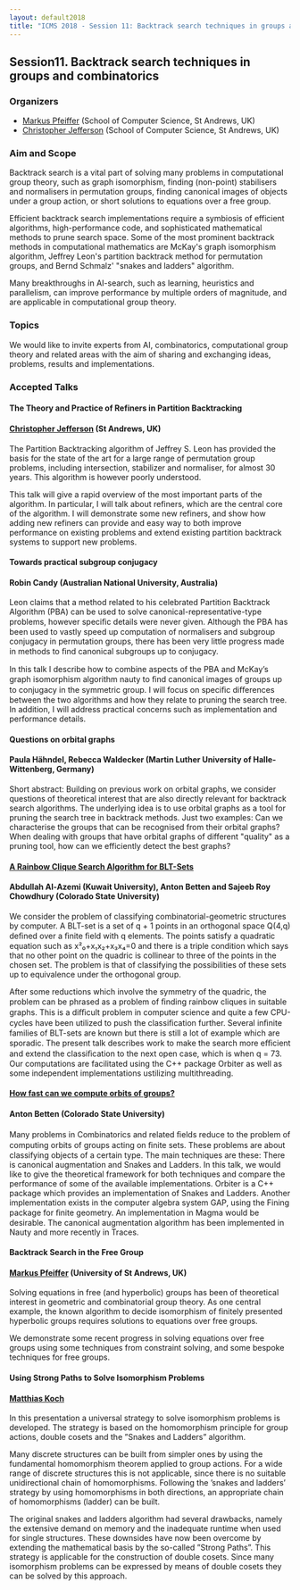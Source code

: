 ```yaml
---
layout: default2018
title: "ICMS 2018 - Session 11: Backtrack search techniques in groups and combinatorics"
---
```

## Session11. Backtrack search techniques in groups and combinatorics

### Organizers

*   [Markus Pfeiffer](mailto:markus.pfeiffer@st-andrews.ac.uk) (School of Computer Science, St Andrews, UK)
*   [Christopher Jefferson](mailto:caj21@st-andrews.ac.uk) (School of Computer Science, St Andrews, UK)

### Aim and Scope

Backtrack search is a vital part of solving many problems in computational group
  theory, such as graph isomorphism, finding (non-point) stabilisers and
  normalisers in permutation groups, finding canonical images of objects under a
  group action, or short solutions to equations over a free group.

  Efficient backtrack search implementations require a symbiosis of efficient algorithms,
  high-performance code, and sophisticated mathematical methods to prune search
  space. Some of the most prominent backtrack methods in computational mathematics
  are McKay's graph isomorphism algorithm, Jeffrey Leon's partition backtrack
  method for permutation groups, and Bernd Schmalz' "snakes and ladders" algorithm.

  Many breakthroughs in AI-search, such as learning, heuristics and parallelism,
  can improve performance by multiple orders of magnitude, and are applicable in
  computational group theory.

### Topics

  We would like to invite experts from AI, combinatorics, computational group
  theory and related areas with the aim of sharing and exchanging ideas, problems,
  results and implementations.

### Accepted Talks

#### The Theory and Practice of Refiners in Partition Backtracking
#### [Christopher Jefferson](https://caj.host.cs.st-andrews.ac.uk/) (St Andrews, UK)


The Partition Backtracking algorithm of Jeffrey S. Leon has provided the basis for the state of the art for a large range of permutation group problems, including intersection, stabilizer and normaliser, for almost 30 years. This algorithm is however poorly understood.

This talk will give a rapid overview of the most important parts of the algorithm. In particular, I will talk about refiners, which are the central core of the algorithm. I will demonstrate some new refiners, and show how adding new refiners can provide and easy way to both improve performance on existing problems and extend existing partition backtrack systems to support new problems.


#### Towards practical subgroup conjugacy
#### Robin Candy (Australian National University, Australia)

Leon claims that a method related to his celebrated Partition Backtrack Algorithm (PBA) can be used to solve canonical-representative-type problems, however speciﬁc details were never given. Although the PBA has been used to vastly speed up computation of normalisers and subgroup conjugacy in permutation groups, there has been very little progress made in methods to ﬁnd canonical subgroups up to conjugacy.

In this talk I describe how to combine aspects of the PBA and McKay’s graph isomorphism algorithm nauty to ﬁnd canonical images of groups up to conjugacy in the symmetric group. I will focus on speciﬁc diﬀerences between the two algorithms and how they relate to pruning the search tree. In addition, I will address practical concerns such as implementation and performance details.

#### Questions on orbital graphs
#### Paula Hähndel, Rebecca Waldecker (Martin Luther University of Halle-Wittenberg, Germany) 
Short abstract:
Building on previous work on orbital graphs, we consider questions of 
theoretical interest that are also directly relevant for backtrack search algorithms. The underlying 
idea is to use orbital graphs as a tool for pruning the search tree in 
backtrack methods. Just two examples:
Can we characterise the groups that can be recognised from their orbital 
graphs?
When dealing with groups that have orbital graphs of different "quality" 
as a pruning tool, how can we efficiently detect the best graphs?

#### [A Rainbow Clique Search Algorithm for BLT-Sets](../session11-rainbow.pdf)
#### Abdullah Al-Azemi (Kuwait University), Anton Betten and Sajeeb Roy Chowdhury  (Colorado State University)

We consider the problem of classifying combinatorial-geometric structures by computer. A BLT-set is a set of q + 1 points in an orthogonal space Q(4,q) deﬁned over a ﬁnite ﬁeld with q elements. The points satisfy a quadratic equation such as x²₀+x₁x₂+x₃x₄=0 and there is a triple condition which says that no other point on the quadric is collinear to three of the points in the chosen set. The problem is that of classifying the possibilities of these sets up to equivalence under the orthogonal group.

After some reductions which involve the symmetry of the quadric, the problem can be phrased as a problem of ﬁnding rainbow cliques in suitable graphs. This is a diﬃcult problem in computer science and quite a few CPU-cycles have been utilized to push the classiﬁcation further. Several inﬁnite families of BLT-sets are known but there is still a lot of example which are sporadic. The present talk describes work to make the search more eﬃcient and extend the classiﬁcation to the next open case, which is when q = 73. Our computations are facilitated using the C++ package Orbiter as well as some independent implementations ustilizing multithreading.

#### [How fast can we compute orbits of groups?](../session11-orbits.pdf)
#### Anton Betten (Colorado State University)

Many problems in Combinatorics and related ﬁelds reduce to the problem of computing orbits of groups acting on ﬁnite sets. These problems are about classifying objects of a certain type. The main techniques are these: There is canonical augmentation and Snakes and Ladders. In this talk, we would like to give the theoretical framework for both techniques and compare the performance of some of the available implementations. Orbiter is a C++ package which provides an implementation of Snakes and Ladders. Another implementation exists in the computer algebra system GAP, using the Fining package for ﬁnite geometry. An implementation in Magma would be desirable. The canonical augmentation algorithm has been implemented in Nauty and more recently in Traces.

#### Backtrack Search in the Free Group
#### [Markus Pfeiffer](https://markusp.morphism.de/) (University of St Andrews, UK)

Solving equations in free (and hyperbolic) groups has been of theoretical
interest in geometric and combinatorial group theory. As one central example,
the known algorithm to decide isomorphism of finitely presented hyperbolic
groups requires solutions to equations over free groups.

We demonstrate some recent progress in solving equations over free groups using
some techniques from constraint solving, and some bespoke techniques for free groups.

#### Using Strong Paths to Solve Isomorphism Problems
#### [Matthias Koch](http://algorithmic.de)

In this presentation a universal strategy to solve isomorphism problems is
developed. The strategy is based on the homomorphism principle for group
actions, double cosets and the ”Snakes and Ladders” algorithm.

Many discrete structures can be built from simpler ones by using the fundamental
homomorphism theorem applied to group actions. For a wide range of discrete
structures this is not applicable, since there is no suitable unidirectional
chain of homomorphisms. Following the ’snakes and ladders’ strategy by using
homomorphisms in both directions, an appropriate chain of homomorphisms (ladder)
can be built.

The original snakes and ladders algorithm had several drawbacks, namely the
extensive demand on memory and the inadequate runtime when used for single
structures. These downsides have now been overcome by extending the mathematical
basis by the so-called ”Strong Paths”. This strategy is applicable for the
construction of double cosets. Since many isomorphism problems can be expressed
by means of double cosets they can be solved by this approach.
